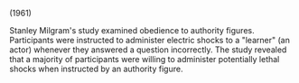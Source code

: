 (1961)

Stanley Milgram's study examined obedience to authority figures. Participants were instructed to administer electric shocks to a "learner" (an actor) whenever they answered a question incorrectly. The study revealed that a majority of participants were willing to administer potentially lethal shocks when instructed by an authority figure.
